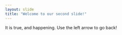 ```yaml
---
layout: slide
title: "Welcome to our second slide!"
---
```

It is true, and happening.
Use the left arrow to go back!
